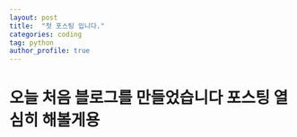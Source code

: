 ```yaml
---
layout: post
title:  "첫 포스팅 입니다."
categories: coding
tag: python
author_profile: true
---
```


# 오늘 처음 블로그를 만들었습니다 포스팅 열심히 해볼게용
